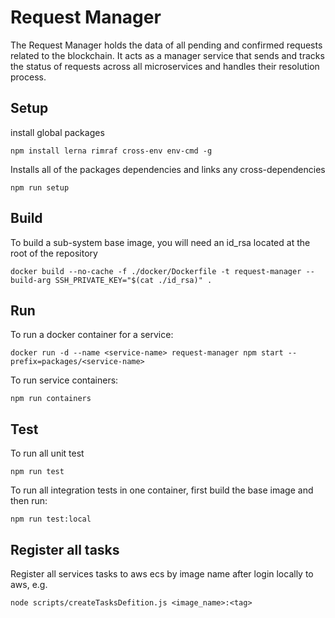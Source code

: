 # Request Manager

The Request Manager holds the data of all pending and confirmed requests related to the
blockchain. It acts as a manager service that sends and tracks the status of requests across all
microservices and handles their resolution process.

## Setup
install global packages
```
npm install lerna rimraf cross-env env-cmd -g
```
Installs all of the packages dependencies and links any cross-dependencies
```
npm run setup
```

## Build
To build a sub-system base image, you will need an id_rsa located at the root of the repository
```
docker build --no-cache -f ./docker/Dockerfile -t request-manager --build-arg SSH_PRIVATE_KEY="$(cat ./id_rsa)" .
```

## Run
To run a docker container for a service:
```
docker run -d --name <service-name> request-manager npm start --prefix=packages/<service-name>
```
To run service containers:
```
npm run containers
```

## Test
To run all unit test
```
npm run test 
```
To run all integration tests in one container, first build the base image and then run:
```
npm run test:local
```

## Register all tasks
Register all services tasks to aws ecs by image name after login locally to aws, e.g.
```
node scripts/createTasksDefition.js <image_name>:<tag>
```

